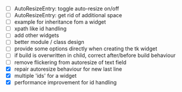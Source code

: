 - [ ] AutoResizeEntry: toggle auto-resize on/off
- [ ] AutoResizeEntry: get rid of additional space
- [ ] example for inheritance fom a widget
- [ ] xpath like id handling
- [ ] add other widgets
- [ ] better module / class design
- [ ] provide some options directly when creating the tk widget
- [ ] if build is overwritten in child, correct after/before build behaviour
- [ ] remove flickering from autoresize of text field
- [X] repair autoresize behaviour for new last line
- [X] multiple 'ids' for a widget
- [X] performance improvement for id handling
